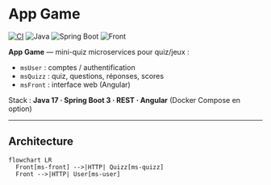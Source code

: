 # App Game

[![CI](https://github.com/capaub/app-game/actions/workflows/ci.yml/badge.svg?branch=main)](https://github.com/capaub/app-game/actions/workflows/ci.yml)
![Java](https://img.shields.io/badge/Java-17-informational)
![Spring Boot](https://img.shields.io/badge/Spring%20Boot-3.x-informational)
![Front](https://img.shields.io/badge/Front-Angular-informational)

**App Game** — mini-quiz microservices pour quiz/jeux :
- `msUser` : comptes / authentification
- `msQuizz` : quiz, questions, réponses, scores
- `msFront` : interface web (Angular)

Stack : **Java 17 · Spring Boot 3 · REST · Angular** (Docker Compose en option)

---

## Architecture
```mermaid
flowchart LR
  Front[ms-front] -->|HTTP| Quizz[ms-quizz]
  Front -->|HTTP| User[ms-user]
